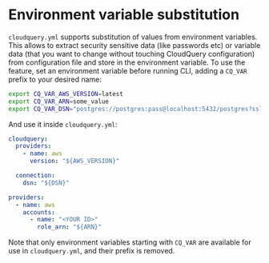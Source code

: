 # Environment variable substitution

`cloudquery.yml` supports substitution of values from environment variables. This allows to extract security sensitive data (like passwords etc) or variable data (that you want to change without touching CloudQuery configuration) from configuration file and store in the environment variable. To use the feature, set an environment variable before running CLI, adding a `CQ_VAR` prefix to your desired name:

```bash
export CQ_VAR_AWS_VERSION=latest
export CQ_VAR_ARN=some_value
export CQ_VAR_DSN="postgres://postgres:pass@localhost:5432/postgres?sslmode=disable"
```

And use it inside `cloudquery.yml`:

```yml
cloudquery:
  providers:
    - name: aws
      version: "${AWS_VERSION}"

  connection:
    dsn: "${DSN}"

providers:
  - name: aws
    accounts:
      - name: "<YOUR ID>"
        role_arn: "${ARN}"
```

Note that only environment variables starting with `CQ_VAR` are available for use in `cloudquery.yml`, and their prefix is removed.
